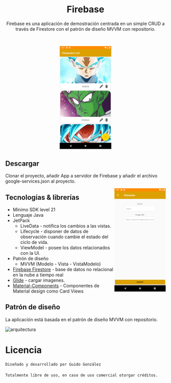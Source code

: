 <h1 align="center">Firebase</h1>

<p align="center">  
Firebase es una aplicación de demostración centrada en un simple CRUD a través de Firestore con el patrón de diseño MVVM con repositorio.
</p>
</br>

<p align="center">
<img src="/imagenes/imagen1.png" width="32%"/>
</p>



## Descargar

Clonar el proyecto, añadir App a servidor de Firebase y añadir el archivo google-services.json al proyecto.

<img src="/imagenes/imagen2.png" align="right" width="32%"/>



## Tecnologías & librerías

- Mínimo SDK level 21
- Lenguaje Java
- JetPack
  - LiveData - notifica los cambios a las vistas.
  - Lifecycle - disponer de datos de observación cuando cambie el estado del ciclo de vida.
  - ViewModel - posee los datos relacionados con la UI.
- Patrón de diseño
  - MVVM (Modelo - Vista - VistaModelo)
- [Firebase Firestore](https://firebase.google.com/docs/firestore) - base de datos no relacional en la nube a tiempo real
- [Glide](https://github.com/bumptech/glide) - cargar imagenes.
- [Material-Components](https://github.com/material-components/material-components-android) - Componentes de Material design como Card Views



## Patrón de diseño

La aplicación está basada en el patrón de diseño MVVM con repositorio.

![arquitectura](https://betabeers.com/uploads/blog/20190307_imagen_2.png)

# Licencia
```xml
Diseñado y desarrollado por Guido González

Totalmente libre de uso, en caso de uso comercial otorgar créditos.
```
